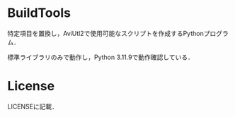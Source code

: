 # BuildTools

特定項目を置換し，AviUtl2で使用可能なスクリプトを作成するPythonプログラム．

標準ライブラリのみで動作し，Python 3.11.9で動作確認している．

# License

LICENSEに記載．
